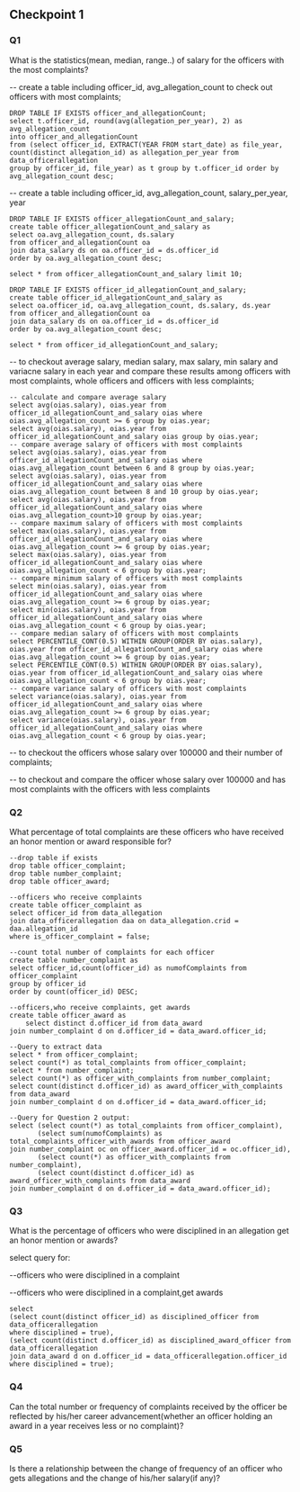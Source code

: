 ## Checkpoint 1

### Q1 ###

What is the statistics(mean, median, range..) of salary for the officers with the most complaints?

-- create a table including officer_id, avg_allegation_count to check out officers with most complaints;
```
DROP TABLE IF EXISTS officer_and_allegationCount;
select t.officer_id, round(avg(allegation_per_year), 2) as avg_allegation_count
into officer_and_allegationCount
from (select officer_id, EXTRACT(YEAR FROM start_date) as file_year, count(distinct allegation_id) as allegation_per_year from data_officerallegation
group by officer_id, file_year) as t group by t.officer_id order by avg_allegation_count desc;
```

-- create a table including officer_id, avg_allegation_count, salary_per_year, year 
```
DROP TABLE IF EXISTS officer_allegationCount_and_salary;
create table officer_allegationCount_and_salary as
select oa.avg_allegation_count, ds.salary
from officer_and_allegationCount oa
join data_salary ds on oa.officer_id = ds.officer_id
order by oa.avg_allegation_count desc;

select * from officer_allegationCount_and_salary limit 10;

DROP TABLE IF EXISTS officer_id_allegationCount_and_salary;
create table officer_id_allegationCount_and_salary as
select oa.officer_id, oa.avg_allegation_count, ds.salary, ds.year
from officer_and_allegationCount oa
join data_salary ds on oa.officer_id = ds.officer_id
order by oa.avg_allegation_count desc;

select * from officer_id_allegationCount_and_salary;
```
-- to checkout average salary, median salary, max salary, min salary and variacne salary in each year and compare these results among officers with most complaints, whole officers and officers with less complaints;
```
-- calculate and compare average salary
select avg(oias.salary), oias.year from officer_id_allegationCount_and_salary oias where oias.avg_allegation_count >= 6 group by oias.year;
select avg(oias.salary), oias.year from officer_id_allegationCount_and_salary oias group by oias.year;
-- compare average salary of officers with most complaints
select avg(oias.salary), oias.year from officer_id_allegationCount_and_salary oias where oias.avg_allegation_count between 6 and 8 group by oias.year;
select avg(oias.salary), oias.year from officer_id_allegationCount_and_salary oias where oias.avg_allegation_count between 8 and 10 group by oias.year;
select avg(oias.salary), oias.year from officer_id_allegationCount_and_salary oias where oias.avg_allegation_count>10 group by oias.year;
-- compare maximum salary of officers with most complaints
select max(oias.salary), oias.year from officer_id_allegationCount_and_salary oias where oias.avg_allegation_count >= 6 group by oias.year;
select max(oias.salary), oias.year from officer_id_allegationCount_and_salary oias where oias.avg_allegation_count < 6 group by oias.year;
-- compare minimum salary of officers with most complaints
select min(oias.salary), oias.year from officer_id_allegationCount_and_salary oias where oias.avg_allegation_count >= 6 group by oias.year;
select min(oias.salary), oias.year from officer_id_allegationCount_and_salary oias where oias.avg_allegation_count < 6 group by oias.year;
-- compare median salary of officers with most complaints
select PERCENTILE_CONT(0.5) WITHIN GROUP(ORDER BY oias.salary), oias.year from officer_id_allegationCount_and_salary oias where oias.avg_allegation_count >= 6 group by oias.year;
select PERCENTILE_CONT(0.5) WITHIN GROUP(ORDER BY oias.salary), oias.year from officer_id_allegationCount_and_salary oias where oias.avg_allegation_count < 6 group by oias.year;
-- compare variance salary of officers with most complaints
select variance(oias.salary), oias.year from officer_id_allegationCount_and_salary oias where oias.avg_allegation_count >= 6 group by oias.year;
select variance(oias.salary), oias.year from officer_id_allegationCount_and_salary oias where oias.avg_allegation_count < 6 group by oias.year;

```
-- to checkout the officers whose salary over 100000 and their number of complaints;

-- to checkout and compare the officer whose salary over 100000 and has most complaints with the officers with less complaints 

### Q2 ###

What percentage of total complaints are these officers who have received an honor mention or award responsible for?
```
--drop table if exists
drop table officer_complaint;
drop table number_complaint;
drop table officer_award;

--officers who receive complaints
create table officer_complaint as
select officer_id from data_allegation
join data_officerallegation daa on data_allegation.crid = daa.allegation_id
where is_officer_complaint = false;

--count total number of complaints for each officer
create table number_complaint as
select officer_id,count(officer_id) as numofComplaints from officer_complaint
group by officer_id
order by count(officer_id) DESC;

--officers,who receive complaints, get awards
create table officer_award as
    select distinct d.officer_id from data_award
join number_complaint d on d.officer_id = data_award.officer_id;

--Query to extract data
select * from officer_complaint;
select count(*) as total_complaints from officer_complaint;
select * from number_complaint;
select count(*) as officer_with_complaints from number_complaint;
select count(distinct d.officer_id) as award_officer_with_complaints from data_award
join number_complaint d on d.officer_id = data_award.officer_id;

--Query for Question 2 output:
select (select count(*) as total_complaints from officer_complaint),
       (select sum(numofComplaints) as total_complaints_officer_with_awards from officer_award
join number_complaint oc on officer_award.officer_id = oc.officer_id),
       (select count(*) as officer_with_complaints from number_complaint),
       (select count(distinct d.officer_id) as award_officer_with_complaints from data_award
join number_complaint d on d.officer_id = data_award.officer_id);
```

### Q3 ###

What is the percentage of officers who were disciplined in an allegation get an honor mention or awards?

select query for:

--officers who were disciplined in a complaint

--officers who were disciplined in a complaint,get awards
```
select
(select count(distinct officer_id) as disciplined_officer from data_officerallegation
where disciplined = true),
(select count(distinct d.officer_id) as disciplined_award_officer from data_officerallegation
join data_award d on d.officer_id = data_officerallegation.officer_id
where disciplined = true);
```

### Q4 ###

Can the total number or frequency of complaints received by the officer be reflected by his/her career advancement(whether an officer holding an award in a year receives less or no complaint)?

### Q5 ###

Is there a relationship between the change of frequency of an officer who gets allegations and the change of his/her salary(if any)?
